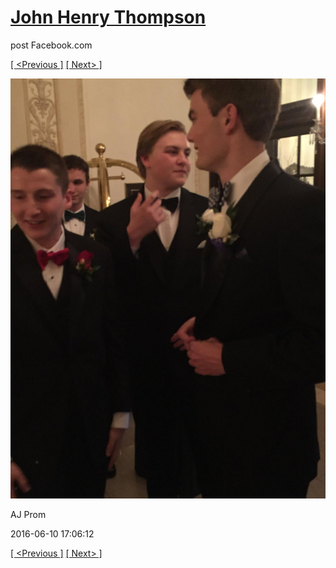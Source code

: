 # [John Henry Thompson](../README.md)
post Facebook.com

[[ <Previous ]](2016-06-10-14.md) [[ Next> ]](2016-06-10-16.md)

[![](../media/2016-06-10/AJ-Prom-13.jpg)](../README.md)

AJ Prom

2016-06-10 17:06:12

[[ <Previous ]](2016-06-10-14.md) [[ Next> ]](2016-06-10-16.md)
